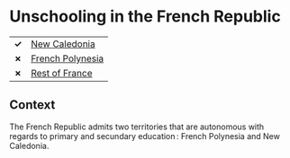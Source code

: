 # Unschooling in the French Republic
| | |
|-|-|
| __✓__ | [New Caledonia](New-Caledonia.md) |
| __✗__ | [French Polynesia](Polynesia.md) |
| __✗__ | [Rest of France](France.md) |

## Context

The French Republic admits two territories that are autonomous with regards to primary and secundary education : French Polynesia and New Caledonia.
